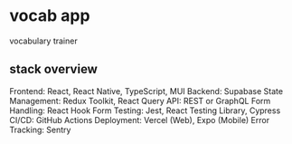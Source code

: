 # vocab app

vocabulary trainer

## stack overview

Frontend: React, React Native, TypeScript, MUI
Backend: Supabase
State Management: Redux Toolkit, React Query
API: REST or GraphQL
Form Handling: React Hook Form
Testing: Jest, React Testing Library, Cypress
CI/CD: GitHub Actions
Deployment: Vercel (Web), Expo (Mobile)
Error Tracking: Sentry
